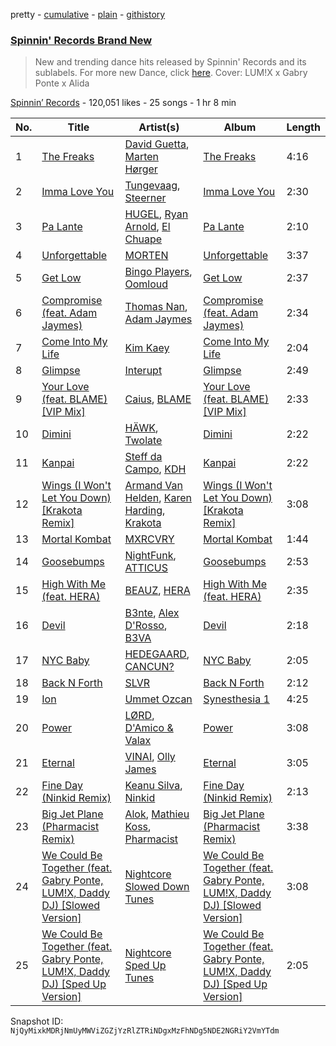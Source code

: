 pretty - [cumulative](/playlists/cumulative/4173ENNA5eMzHrz9pipvxI.md) - [plain](/playlists/plain/4173ENNA5eMzHrz9pipvxI) - [githistory](https://github.githistory.xyz/mackorone/spotify-playlist-archive/blob/main/playlists/plain/4173ENNA5eMzHrz9pipvxI)

### [Spinnin' Records Brand New](https://open.spotify.com/playlist/4173ENNA5eMzHrz9pipvxI)

> New and trending dance hits released by Spinnin' Records and its sublabels\. For more new Dance, click <a href="https://open.spotify.com/playlist/7FspvXYqFgcUdxn479q2pr?si=b45626bb4f804244">here</a>\. Cover:  LUM!X x Gabry Ponte x Alida

[Spinnin’ Records](https://open.spotify.com/user/spinninrecordsofficial) - 120,051 likes - 25 songs - 1 hr 8 min

| No. | Title | Artist(s) | Album | Length |
|---|---|---|---|---|
| 1 | [The Freaks](https://open.spotify.com/track/1cTHUMdInmZvxVCHnzHOj2) | [David Guetta](https://open.spotify.com/artist/1Cs0zKBU1kc0i8ypK3B9ai), [Marten Hørger](https://open.spotify.com/artist/0EdUwJSqkMmsH6Agg3G8Ls) | [The Freaks](https://open.spotify.com/album/1AZC2QcPfpS3Dn0Fpoodwb) | 4:16 |
| 2 | [Imma Love You](https://open.spotify.com/track/4I8Bk2MvKpZSaNkCJD2U5k) | [Tungevaag](https://open.spotify.com/artist/49CE2ffZ6Z3zeYSDauSKck), [Steerner](https://open.spotify.com/artist/1TMa2M8BSbJP1rqX83wALz) | [Imma Love You](https://open.spotify.com/album/6OxuyFTWch2iIRisoizBxh) | 2:30 |
| 3 | [Pa Lante](https://open.spotify.com/track/4BbgaqfPNjhW2gy6dSpsKG) | [HUGEL](https://open.spotify.com/artist/5PlfkPxwCpRRWQJBxCa0By), [Ryan Arnold](https://open.spotify.com/artist/2DiJzuvmindWKRL3uBD9o7), [El Chuape](https://open.spotify.com/artist/0cXz4Jkhb32ehDe3No7oF9) | [Pa Lante](https://open.spotify.com/album/7mlOAOjeHMpzQy2vZbkpiC) | 2:10 |
| 4 | [Unforgettable](https://open.spotify.com/track/1RzpRGOArORD0iwIVLwJQo) | [MORTEN](https://open.spotify.com/artist/19HFRWmRCl27kTk6LeqAO8) | [Unforgettable](https://open.spotify.com/album/2RvelusFjACbKKX6Xh9qEN) | 3:37 |
| 5 | [Get Low](https://open.spotify.com/track/6tj1oCWq8QkShD7Vuy32jA) | [Bingo Players](https://open.spotify.com/artist/1pbHrVayIcVpHI9z97u4bK), [Oomloud](https://open.spotify.com/artist/18iAsmcXmXggoa4g4IBa0P) | [Get Low](https://open.spotify.com/album/42T9vOwFLuLmFDqWqBk0Zb) | 2:37 |
| 6 | [Compromise \(feat\. Adam Jaymes\)](https://open.spotify.com/track/3InAbQ6GdxU5stWC0elsKm) | [Thomas Nan](https://open.spotify.com/artist/0hxxNMb3Egp5oWzR0vcX8v), [Adam Jaymes](https://open.spotify.com/artist/3ENO8P63x6Nm5o6JgV7qKN) | [Compromise \(feat\. Adam Jaymes\)](https://open.spotify.com/album/6uJdwdGypR9qRV1twItlJd) | 2:34 |
| 7 | [Come Into My Life](https://open.spotify.com/track/5o7sq4VsnRVZtfMHZsuz6Q) | [Kim Kaey](https://open.spotify.com/artist/29c2vtSHCC1QvGh29zEfpy) | [Come Into My Life](https://open.spotify.com/album/7MorSR7OH1HB22t6wc9r1l) | 2:04 |
| 8 | [Glimpse](https://open.spotify.com/track/5AbJc4S4TOtSKQL6NLzBIm) | [Interupt](https://open.spotify.com/artist/0OFn6uw0q674vCcjDRNP4I) | [Glimpse](https://open.spotify.com/album/07dEI97wIBVVH9KGpacP0m) | 2:49 |
| 9 | [Your Love \(feat\. BLAME\) \[VIP Mix\]](https://open.spotify.com/track/1SYW0BMtnQhrgH2i8R1OLJ) | [Caius](https://open.spotify.com/artist/4IQxLwHL2e8JRPQ1kbMuwi), [BLAME](https://open.spotify.com/artist/1YigAsKtNYzATFkCe6u0fG) | [Your Love \(feat\. BLAME\) \[VIP Mix\]](https://open.spotify.com/album/4kT6jd6LpvmWjUIjryRuDk) | 2:33 |
| 10 | [Dimini](https://open.spotify.com/track/3UwlHoQ1pEHHds28BJ2bvb) | [HÄWK](https://open.spotify.com/artist/0oPeHAZ3BpdlD8EyeBLady), [Twolate](https://open.spotify.com/artist/1IRtNLR91uUQxQzh9veJhh) | [Dimini](https://open.spotify.com/album/3ygKQsnMN1nBrpsxYYnlny) | 2:22 |
| 11 | [Kanpai](https://open.spotify.com/track/44UxWRfHk1fnB9IaaTwesy) | [Steff da Campo](https://open.spotify.com/artist/7Bo6vpAmmhylCRWoHSBkcZ), [KDH](https://open.spotify.com/artist/7n5vSYBZcqMfr8zHl6rdcx) | [Kanpai](https://open.spotify.com/album/0cnohJmdsFgCYmjgCN8ywB) | 2:22 |
| 12 | [Wings \(I Won't Let You Down\) \[Krakota Remix\]](https://open.spotify.com/track/4xWzZiZk6NWAO62h5sMm0N) | [Armand Van Helden](https://open.spotify.com/artist/3cQA9WH8liZfeja1DxcDYE), [Karen Harding](https://open.spotify.com/artist/1QOHbhVRpDoNtRkz79si6b), [Krakota](https://open.spotify.com/artist/6NkoAm5Dd1wguz0ATgZKlF) | [Wings \(I Won't Let You Down\) \[Krakota Remix\]](https://open.spotify.com/album/5S1Rj8FfRkLzG7EJO8UGEB) | 3:08 |
| 13 | [Mortal Kombat](https://open.spotify.com/track/43Y71sYfC2zIXdi6ghgOeH) | [MXRCVRY](https://open.spotify.com/artist/7fcxzGqZfSRGOZp2KyCxpf) | [Mortal Kombat](https://open.spotify.com/album/79cAznkuR1rQNTltDA1Exg) | 1:44 |
| 14 | [Goosebumps](https://open.spotify.com/track/5rZicx0JZLZR233YKcA4ok) | [NightFunk](https://open.spotify.com/artist/1UgUBnYpGyrYfGIfkMp08O), [ATTICUS](https://open.spotify.com/artist/6HyXfF5iDIPmNNXbg6729J) | [Goosebumps](https://open.spotify.com/album/3SqPahMunJaCgMcVYJlLTY) | 2:53 |
| 15 | [High With Me \(feat\. HERA\)](https://open.spotify.com/track/02ZNIX2SvuQCWbs1Vajnzk) | [BEAUZ](https://open.spotify.com/artist/2Wzb0u138rgoZQTK3ytknT), [HERA](https://open.spotify.com/artist/6PC71Fy1uctNB1xaiNdy5j) | [High With Me \(feat\. HERA\)](https://open.spotify.com/album/2vYlor9aAZFHlumRlKe5xo) | 2:35 |
| 16 | [Devil](https://open.spotify.com/track/0ZrJ5soMgpRi6YcU9U1iCK) | [B3nte](https://open.spotify.com/artist/2ykUp1K8tRaOUFd8vvcwXl), [Alex D'Rosso](https://open.spotify.com/artist/6gT6Fw0g5nBD3RQiZub7cA), [B3VA](https://open.spotify.com/artist/03D4LIjTc757nhPDNmiZ1x) | [Devil](https://open.spotify.com/album/5b7PpzvDyEIwm9ebnf6whH) | 2:18 |
| 17 | [NYC Baby](https://open.spotify.com/track/1d8K4YrRelAi7AuZfxP4Uy) | [HEDEGAARD](https://open.spotify.com/artist/2ZuweXv0TkfsidZOLZZoM2), [CANCUN?](https://open.spotify.com/artist/5Yw8a4EYuA31E9paXwA50w) | [NYC Baby](https://open.spotify.com/album/6Ym9zpIrOmmfZmVI1ArSjE) | 2:05 |
| 18 | [Back N Forth](https://open.spotify.com/track/1lu9DGjufsxS6m7CnuL1An) | [SLVR](https://open.spotify.com/artist/4nKvbonPefiFmshjpHENVU) | [Back N Forth](https://open.spotify.com/album/0DGlrQi4k2PkBTXiZ0Bbre) | 2:12 |
| 19 | [Ion](https://open.spotify.com/track/68UEqkHwlYPwI7oU4PQ1j8) | [Ummet Ozcan](https://open.spotify.com/artist/7e1BNCygl2Gf7CX8LrByPv) | [Synesthesia 1](https://open.spotify.com/album/2GsGmxYyZ2ttIcgbBWXQwZ) | 4:25 |
| 20 | [Power](https://open.spotify.com/track/012AEpKl546uQEdI8aUNCP) | [LØRD](https://open.spotify.com/artist/65cmRE79meWnhTsLcmwHXL), [D'Amico & Valax](https://open.spotify.com/artist/3kSr7WLrGY10p3zTrJcTsc) | [Power](https://open.spotify.com/album/2BVyfMKLXiWTMMM2ix4z3j) | 3:08 |
| 21 | [Eternal](https://open.spotify.com/track/4ywSs3wQa6U85OYS6qzX9A) | [VINAI](https://open.spotify.com/artist/4mrBetqy378Jf1y6NLszlx), [Olly James](https://open.spotify.com/artist/04Ze9i5w3NXno5DdMNpJZC) | [Eternal](https://open.spotify.com/album/03GTeOx1Ko7sZZxQdiaNOq) | 3:05 |
| 22 | [Fine Day \(Ninkid Remix\)](https://open.spotify.com/track/3R8ae3SyEdVm4uEq9gnJwd) | [Keanu Silva](https://open.spotify.com/artist/1zLMhO4zzzxt5PMV4wMS3y), [Ninkid](https://open.spotify.com/artist/1YpcWKZ6C4hf2Qzj9X3ens) | [Fine Day \(Ninkid Remix\)](https://open.spotify.com/album/1RRLgXkN2UswX5A6wbAcug) | 2:13 |
| 23 | [Big Jet Plane \(Pharmacist Remix\)](https://open.spotify.com/track/0lCoghKzK272EvXPwo1aNV) | [Alok](https://open.spotify.com/artist/0NGAZxHanS9e0iNHpR8f2W), [Mathieu Koss](https://open.spotify.com/artist/4W6fwRbqEy1dfEoE6OCyZu), [Pharmacist](https://open.spotify.com/artist/6VlPp1wb53ANKMIwZPJfM0) | [Big Jet Plane \(Pharmacist Remix\)](https://open.spotify.com/album/1qjXVjpo68p78MOk0SDrAr) | 3:38 |
| 24 | [We Could Be Together \(feat\. Gabry Ponte, LUM!X, Daddy DJ\) \[Slowed Version\]](https://open.spotify.com/track/0w78MPLqL4TAJ8sWjFbrcc) | [Nightcore Slowed Down Tunes](https://open.spotify.com/artist/6I9v0QaDWnhDW8TYjus5zs) | [We Could Be Together \(feat\. Gabry Ponte, LUM!X, Daddy DJ\) \[Slowed Version\]](https://open.spotify.com/album/2yABaRhkLfs02tctHdCUyb) | 3:08 |
| 25 | [We Could Be Together \(feat\. Gabry Ponte, LUM!X, Daddy DJ\) \[Sped Up Version\]](https://open.spotify.com/track/4fL5CfiMJwMP8rqaIPmB0R) | [Nightcore Sped Up Tunes](https://open.spotify.com/artist/2ts13g0k5xRvkUV4yGvXYF) | [We Could Be Together \(feat\. Gabry Ponte, LUM!X, Daddy DJ\) \[Sped Up Version\]](https://open.spotify.com/album/3W2NXmSP5lmi1YgN7mO7Ub) | 2:05 |

Snapshot ID: `NjQyMixkMDRjNmUyMWViZGZjYzRlZTRiNDgxMzFhNDg5NDE2NGRiY2VmYTdm`
